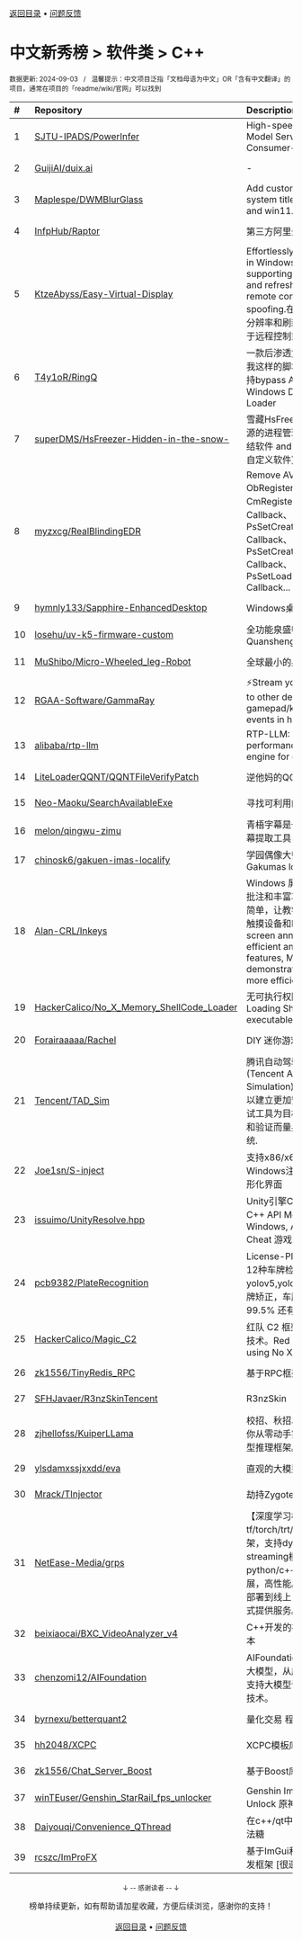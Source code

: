 <a href="https://github.com/GrowingGit/GitHub-Chinese-Top-Charts#github中文排行榜">返回目录</a> • <a href="/content/docs/feedback.md">问题反馈</a>

# 中文新秀榜 > 软件类 > C++
<sub>数据更新: 2024-09-03&nbsp;&nbsp;&nbsp;/&nbsp;&nbsp;&nbsp;温馨提示：中文项目泛指「文档母语为中文」OR「含有中文翻译」的项目，通常在项目的「readme/wiki/官网」可以找到</sub>

|#|Repository|Description|Stars|Updated|Created|
|:-|:-|:-|:-|:-|:-|
|1|[SJTU-IPADS/PowerInfer](https://github.com/SJTU-IPADS/PowerInfer)|High-speed Large Language Model Serving on PCs with Consumer-grade GPUs|7840|2024-07-15|2023-12-15|
|2|[GuijiAI/duix.ai](https://github.com/GuijiAI/duix.ai)|-|4464|2024-08-23|2024-05-16|
|3|[Maplespe/DWMBlurGlass](https://github.com/Maplespe/DWMBlurGlass)|Add custom effect to global system title bar, support win10 and win11.|1806|2024-08-12|2024-01-14|
|4|[InfpHub/Raptor](https://github.com/InfpHub/Raptor)|第三方阿里云盘桌面应用客户端|1484|2024-04-12|2024-02-12|
|5|[KtzeAbyss/Easy-Virtual-Display](https://github.com/KtzeAbyss/Easy-Virtual-Display)|Effortlessly create virtual displays in Windows, capable of supporting various resolutions and refresh rates, suitable for remote control or graphics card spoofing.在win中轻松创建支持多种分辨率和刷新率的虚拟显示器，可用于远程控制或显 ...|1216|2024-03-15|2023-09-17|
|6|[T4y1oR/RingQ](https://github.com/T4y1oR/RingQ)|一款后渗透免杀工具，助力每一位像我这样的脚本小子快速实现免杀，支持bypass AV/EDR 360 火绒 Windows Defender Shellcode Loader|997|2024-09-01|2024-05-11|
|7|[superDMS/HsFreezer-Hidden-in-the-snow-](https://github.com/superDMS/HsFreezer-Hidden-in-the-snow-)|雪藏HsFreezer是一款调度计算机资源的进程管理软件 and 游戏暂停冻结软件 and 老板键平替软件 and .....自定义软件)|902|2024-08-20|2024-04-16|
|8|[myzxcg/RealBlindingEDR](https://github.com/myzxcg/RealBlindingEDR)|Remove AV/EDR Kernel ObRegisterCallbacks、CmRegisterCallback、MiniFilter Callback、PsSetCreateProcessNotifyRoutine Callback、PsSetCreateThreadNotifyRoutine Callback、PsSetLoadImageNotifyRoutine Callback...|863|2024-06-21|2023-10-28|
|9|[hymnly133/Sapphire-EnhancedDesktop](https://github.com/hymnly133/Sapphire-EnhancedDesktop)|Windows桌面取代软件|795|2024-08-31|2024-07-15|
|10|[losehu/uv-k5-firmware-custom](https://github.com/losehu/uv-k5-firmware-custom)|全功能泉盛UV-K5/K6固件 Quansheng UV-K5/K6 Firmware|633|2024-09-01|2023-11-30|
|11|[MuShibo/Micro-Wheeled_leg-Robot](https://github.com/MuShibo/Micro-Wheeled_leg-Robot)|全球最小的桌面级双轮腿机器人！|540|2024-08-31|2024-07-20|
|12|[RGAA-Software/GammaRay](https://github.com/RGAA-Software/GammaRay)|⚡️Stream your games and desktop to other devices, and replay gamepad/keyboard/mouse events in host PC|503|2024-09-02|2024-04-18|
|13|[alibaba/rtp-llm](https://github.com/alibaba/rtp-llm)|RTP-LLM: Alibaba's high-performance LLM inference engine for diverse applications.|496|2024-08-29|2023-12-27|
|14|[LiteLoaderQQNT/QQNTFileVerifyPatch](https://github.com/LiteLoaderQQNT/QQNTFileVerifyPatch)|逆他妈的QQNT Patch文件检测|468|2024-08-31|2023-12-12|
|15|[Neo-Maoku/SearchAvailableExe](https://github.com/Neo-Maoku/SearchAvailableExe)|寻找可利用的白文件|441|2024-05-14|2024-03-05|
|16|[melon/qingwu-zimu](https://github.com/melon/qingwu-zimu)|青梧字幕是一款基于whisper的AI字幕提取工具|413|2024-08-21|2024-02-27|
|17|[chinosk6/gakuen-imas-localify](https://github.com/chinosk6/gakuen-imas-localify)|学园偶像大师 本地化插件 / Gakumas localify plugin|375|2024-08-07|2024-05-17|
|18|[Alan-CRL/Inkeys](https://github.com/Alan-CRL/Inkeys)|Windows 屏幕批注工具，拥有高效批注和丰富功能， 让屏幕演示变得简单，让教学授课变得高效，适用于触摸设备和PC端。   Windows screen annotation tool with efficient annotation and rich features, Make screen demonstrations simpler, teaching more efficient,  ...|335|2024-08-03|2023-09-20|
|19|[HackerCalico/No_X_Memory_ShellCode_Loader](https://github.com/HackerCalico/No_X_Memory_ShellCode_Loader)|无可执行权限加载 ShellCode。Loading ShellCode without executable permission.|316|2024-08-19|2024-02-06|
|20|[Forairaaaaa/Rachel](https://github.com/Forairaaaaa/Rachel)|DIY 迷你游戏机 (｡・`ω´･)|266|2024-03-07|2023-11-07|
|21|[Tencent/TAD_Sim](https://github.com/Tencent/TAD_Sim)|腾讯自动驾驶仿真系统 TAD Sim (Tencent Autonomous Driving Simulation) 单机版是腾讯自动驾驶以建立更加安全和高效的自动驾驶测试工具为目标, 为自动驾驶系统研发和验证而量身定做的跨平台分布式系统.|235|2024-08-26|2024-08-01|
|22|[Joe1sn/S-inject](https://github.com/Joe1sn/S-inject)|支持x86/x64的DLL和Shellcode 的Windows注入的免杀工具，支持图形化界面|222|2024-07-07|2024-02-05|
|23|[issuimo/UnityResolve.hpp](https://github.com/issuimo/UnityResolve.hpp)|Unity引擎C++接口   Unity Engine C++ API   Mono/il2cpp   支持 Windows, Android, Linux   Game Cheat   游戏作弊|218|2024-08-29|2023-11-18|
|24|[pcb9382/PlateRecognition](https://github.com/pcb9382/PlateRecognition)|License-Plate-Recognition 支持12种车牌检测识别，包含yolov5,yolov7,yolov8车牌检测，车牌矫正，车牌识别等，准确率高达99.5% 还有车牌数据集提供下载|209|2024-03-04|2023-09-06|
|25|[HackerCalico/Magic_C2](https://github.com/HackerCalico/Magic_C2)|红队 C2 框架，使用 No X Loader 技术。Red Team C2 Framework, using No X Loader technology.|204|2024-09-02|2024-07-17|
|26|[zk1556/TinyRedis_RPC](https://github.com/zk1556/TinyRedis_RPC)|基于RPC框架的轻量级Redis|170|2024-04-10|2024-03-23|
|27|[SFHJavaer/R3nzSkinTencent](https://github.com/SFHJavaer/R3nzSkinTencent)|R3nzSkin|159|2024-09-02|2024-06-01|
|28|[zjhellofss/KuiperLLama](https://github.com/zjhellofss/KuiperLLama)|校招、秋招、春招、实习好项目，带你从零动手实现支持LLama的大模型推理框架。|156|2024-08-19|2024-04-25|
|29|[ylsdamxssjxxdd/eva](https://github.com/ylsdamxssjxxdd/eva)|直观的大模型应用软件: 机体|136|2024-09-02|2024-02-25|
|30|[Mrack/TInjector](https://github.com/Mrack/TInjector)|劫持Zygote在App启动前注入so|135|2024-08-17|2024-05-14|
|31|[NetEase-Media/grps](https://github.com/NetEase-Media/grps)|【深度学习模型部署框架】支持tf/torch/trt/trtllm/vllm以及更多nn框架，支持dynamic batching、streaming模式，支持python/c++双语言，可限制，可拓展，高性能。帮助用户快速地将模型部署到线上，并通过http/rpc接口方式提供服务。|130|2024-08-29|2024-07-04|
|32|[beixiaocai/BXC_VideoAnalyzer_v4](https://github.com/beixiaocai/BXC_VideoAnalyzer_v4)|C++开发的视频行为分析系统v4版本|129|2024-09-02|2023-12-28|
|33|[chenzomi12/AIFoundation](https://github.com/chenzomi12/AIFoundation)|AIFoundation 主要是指AI系统遇到大模型，从底层到上层如何系统级地支持大模型训练和推理，全栈的核心技术。|128|2024-08-19|2024-07-17|
|34|[byrnexu/betterquant2](https://github.com/byrnexu/betterquant2)|量化交易 程序化交易 QUANT|127|2024-06-06|2023-09-11|
|35|[hh2048/XCPC](https://github.com/hh2048/XCPC)|XCPC模板库|126|2024-09-02|2023-09-26|
|36|[zk1556/Chat_Server_Boost](https://github.com/zk1556/Chat_Server_Boost)|基于Boost库的聊天服务器|123|2024-03-25|2024-03-24|
|37|[winTEuser/Genshin_StarRail_fps_unlocker](https://github.com/winTEuser/Genshin_StarRail_fps_unlocker)|Genshin Impact & HKSR Fps Unlock 原神崩铁帧率解锁|121|2024-08-28|2024-06-15|
|38|[Daiyouqi/Convenience_QThread](https://github.com/Daiyouqi/Convenience_QThread)|在c++/qt中使用c#的async/await语法糖|85|2024-03-19|2024-01-21|
|39|[rcszc/ImProFX](https://github.com/rcszc/ImProFX)|基于ImGui和OpenGL的桌面GUI开发框架 [很遗憾项目已荒废]|77|2024-03-22|2023-11-02|

<div align="center">
    <p><sub>↓ -- 感谢读者 -- ↓</sub></p>
    榜单持续更新，如有帮助请加星收藏，方便后续浏览，感谢你的支持！
</div>

<br/>

<div align="center"><a href="https://github.com/GrowingGit/GitHub-Chinese-Top-Charts#github中文排行榜">返回目录</a> • <a href="/content/docs/feedback.md">问题反馈</a></div>
